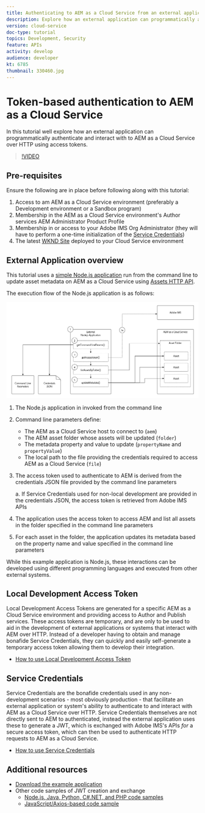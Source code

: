 ```yaml
---
title: Authenticating to AEM as a Cloud Service from an external application
description: Explore how an external application can programmatically authenticate and interact with AEM as a Cloud Service over HTTP using Local Development Access Tokens and Service Credentials.
version: cloud-service
doc-type: tutorial
topics: Development, Security
feature: APIs
activity: develop
audience: developer
kt: 6785
thumbnail: 330460.jpg
---
```


# Token-based authentication to AEM as a Cloud Service

In this tutorial well explore how an external application can programmatically authenticate and interact with to AEM as a Cloud Service over HTTP using access tokens. 

>[!VIDEO](https://video.tv.adobe.com/v/330460/?quality=12&learn=on)

## Pre-requisites

Ensure the following are in place before following along with this tutorial: 

1. Access to am AEM as a Cloud Service environment (preferably a Development environment or a Sandbox program)
1. Membership in the AEM as a Cloud Service environment's Author services AEM Administrator Product Profile
1. Membership in or access to your Adobe IMS Org Administrator (they will have to perform a one-time initialization of the [Service Credentials](./service-credentials.md))
1. The latest [WKND Site](https://github.com/adobe/aem-guides-wknd) deployed to your Cloud Service environment

## External Application overview

This tutorial uses a [simple Node.js application](./assets/aem-guides_token-authentication-external-application.zip) run from the command line to update asset metadata on AEM as a Cloud Service using [Assets HTTP API](https://experienceleague.adobe.com/docs/experience-manager-cloud-service/assets/admin/mac-api-assets.html).

The execution flow of the Node.js application is as follows:

![External Application](./assets/overview/external-application.png)

1. The Node.js application in invoked from the command line
1. Command line parameters define:
    + The AEM as a Cloud Service host to connect to (`aem`)
    + The AEM asset folder whose assets will be updated (`folder`)
    + The metadata property and value to update (`propertyName` and `propertyValue`)
    + The local path to the file providing the credentials required to access AEM as a Cloud Service (`file`)
1. The access token used to authenticate to AEM is derived from the credentials JSON file provided by the command line parameters
    
    a. If Service Credentials used for non-local development are provided in the credentials JSON, the access token is retrieved from Adobe IMS APIs
1. The application uses the access token to access AEM and list all assets in the folder specified in the command line parameters
1. For each asset in the folder, the application updates its metadata based on the property name and value specified in the command line parameters

While this example application is Node.js, these interactions can be developed using different programming languages and executed from other external systems.

## Local Development Access Token

Local Development Access Tokens are generated for a specific AEM as a Cloud Service environment and providing access to Author and Publish services.  These access tokens are temporary, and are only to be used to aid in the development of external applications or systems that interact with AEM over HTTP. Instead of a developer having to obtain and manage bonafide Service Credentials, they can quickly and easily self-generate a temporary access token allowing them to develop their integration.

+ [How to use Local Development Access Token](./local-development-access-token.md)

## Service Credentials

Service Credentials are the bonafide credentials used in any non-development scenarios - most obviously production - that facilitate an external application or system's ability to authenticate to and interact with AEM as a Cloud Service over HTTP. Service Credentials themselves are not directly sent to AEM to authenticated, instead the external application uses these to generate a JWT, which is exchanged with Adobe IMS's APIs _for_ a secure access token, which can then be used to authenticate HTTP requests to AEM as a Cloud Service.

+ [How to use Service Credentials](./service-credentials.md)

## Additional resources

+ [Download the example application](./assets/aem-guides_token-authentication-external-application.zip)
+ Other code samples of JWT creation and exchange
    + [Node.js, Java, Python, C#.NET, and PHP code samples](https://www.adobe.io/authentication/auth-methods.html#!AdobeDocs/adobeio-auth/master/JWT/samples/samples.md)
    + [JavaScript/Axios-based code sample](https://github.com/adobe/aemcs-api-client-lib)
